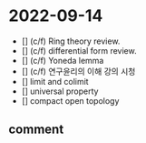 # 2022-09-14
- [] (c/f) Ring theory review.
- [] (c/f) differential form review.
- [] (c/f) Yoneda lemma
- [] (c/f) 연구윤리의 이해 강의 시청
- [] limit and colimit
- [] universal property
- [] compact open topology
## comment
